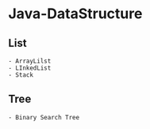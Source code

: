 # Java-DataStructure


## List
	- ArrayLilst
	- LInkedList
	- Stack


## Tree
	- Binary Search Tree
